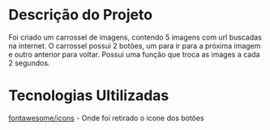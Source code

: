 # Descrição do Projeto
Foi criado um carrossel de imagens, contendo 5 imagens com url buscadas na internet.
O carrossel possui 2 botões, um para ir para a próxima imagem e outro anterior para voltar.
Possui uma função que troca as images a cada 2 segundos.
# Tecnologias Ultilizadas
<a href='https://fontawesome.com/icons'>fontawesome/icons</a> - Onde foi retirado o icone dos botões<br>

